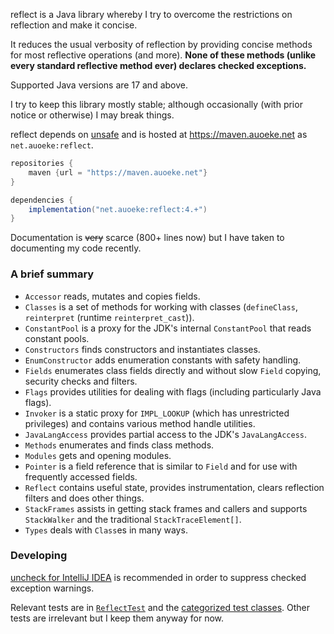 reflect is a Java library whereby I try to overcome the restrictions on reflection and make it concise.

It reduces the usual verbosity of reflection by providing concise methods for most reflective operations (and more).
**None of these methods (unlike every standard reflective method ever) declares checked exceptions.**

Supported Java versions are 17 and above.

I try to keep this library mostly stable; although occasionally (with prior notice or otherwise) I may break things.

reflect depends on [unsafe](https://github.com/auoeke/unsafe)
and is hosted at https://maven.auoeke.net as `net.auoeke:reflect`.
```groovy
repositories {
    maven {url = "https://maven.auoeke.net"}
}

dependencies {
    implementation("net.auoeke:reflect:4.+")
}
```

Documentation is ~~very~~ scarce (800+ lines now) but I have taken to documenting my code recently.

### A brief summary
- `Accessor` reads, mutates and copies fields.
- `Classes` is a set of methods for working with classes (`defineClass`, `reinterpret` (runtime `reinterpret_cast`)).
- `ConstantPool` is a proxy for the JDK's internal `ConstantPool` that reads constant pools.
- `Constructors` finds constructors and instantiates classes.
- `EnumConstructor` adds enumeration constants with safety handling.
- `Fields` enumerates class fields directly and without slow `Field` copying, security checks and filters.
- `Flags` provides utilities for dealing with flags (including particularly Java flags).
- `Invoker` is a static proxy for `IMPL_LOOKUP` (which has unrestricted privileges) and contains various method handle utilities.
- `JavaLangAccess` provides partial access to the JDK's `JavaLangAccess`.
- `Methods` enumerates and finds class methods.
- `Modules` gets and opening modules.
- `Pointer` is a field reference that is similar to `Field` and for use with frequently accessed fields.
- `Reflect` contains useful state, provides instrumentation, clears reflection filters and does other things.
- `StackFrames` assists in getting stack frames and callers and supports `StackWalker` and the traditional `StackTraceElement[]`.
- `Types` deals with `Class`es in many ways.

### Developing
[uncheck for IntelliJ IDEA](https://github.com/auoeke/uncheck#using-the-intellij-plugin) is recommended in order to suppress checked exception warnings.

Relevant tests are in [`ReflectTest`](test/reflect/ReflectTest.java) and the [categorized test classes](test/test).
Other tests are irrelevant but I keep them anyway for now.
